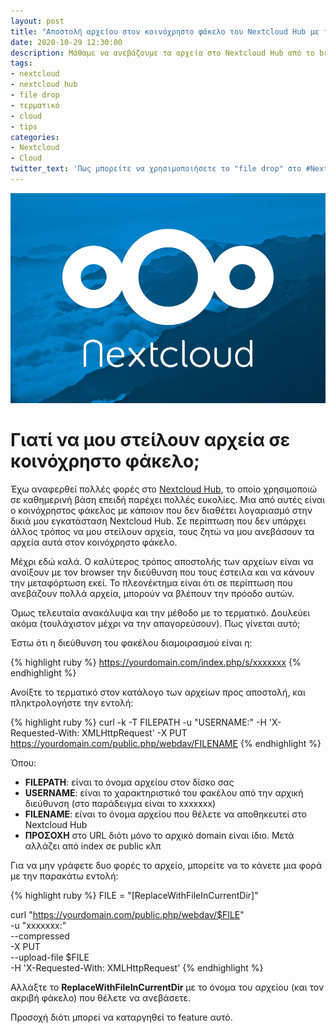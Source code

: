 ```yaml
---
layout: post
title: "Αποστολή αρχείου στον κοινόχρηστο φάκελο του Nextcloud Hub με τερματικό!!!"
date: 2020-10-29 12:30:00
description: Μάθαμε να ανεβάζουμε τα αρχεία στο Nextcloud Hub από το browser. Πως ανεβαίνουν από το τερματικό;
tags:
- nextcloud
- nextcloud hub
- file drop
- τερματικό
- cloud
- tips
categories:
- Nextcloud
- Cloud
twitter_text: 'Πως μπορείτε να χρησιμοποιήσετε το "file drop" στο #Nextcloud μέσω #τερματικού...'
---
```


![Nextcloud Logo](/post_images/nextcloud/nextcloud-blue-clouds.png "Awesome Nextcloud")

# Γιατί να μου στείλουν αρχεία σε κοινόχρηστο φάκελο;

Έχω αναφερθεί πολλές φορές στο [Nextcloud Hub](https://iosifidis.github.io/tags/#nextcloud), το οποίο χρησιμοποιώ σε καθημερινή βάση επειδή παρέχει πολλές ευκολίες. Μια από αυτές είναι ο κοινόχρηστος φάκελος με κάποιον που δεν διαθέτει λογαριασμό στην δικιά μου εγκατάσταση Nextcloud Hub. Σε περίπτωση που δεν υπάρχει άλλος τρόπος να μου στείλουν αρχεία, τους ζητώ να μου ανεβάσουν τα αρχεία αυτά στον κοινόχρηστο φάκελο.

Μέχρι εδώ καλά. Ο καλύτερος τρόπος αποστολής των αρχείων είναι να ανοίξουν με τον browser την διεύθυνση που τους έστειλα και να κάνουν την μεταφόρτωση εκεί. Το πλεονέκτημα είναι ότι σε περίπτωση που ανεβάζουν πολλά αρχεία, μπορούν να βλέπουν την πρόοδο αυτών.

Όμως τελευταία ανακάλυψα και την μέθοδο με το τερματικό. Δουλεύει ακόμα (τουλάχιστον μέχρι να την απαγορεύσουν). Πως γίνεται αυτό;

Έστω ότι η διεύθυνση του φακέλου διαμοιρασμού είναι η:

{% highlight ruby %}
https://yourdomain.com/index.php/s/xxxxxxx
{% endhighlight %}

Ανοίξτε το τερματικό στον κατάλογο των αρχείων προς αποστολή, και πληκτρολογήστε την εντολή:

{% highlight ruby %}
curl -k -T FILEPATH -u "USERNAME:" -H 'X-Requested-With: XMLHttpRequest' -X PUT https://yourdomain.com/public.php/webdav/FILENAME
{% endhighlight %}

Όπου:
* **FILEPATH**: είναι το όνομα αρχείου στον δίσκο σας
* **USERNAME**: είναι το χαρακτηριστικό του φακέλου από την αρχική διεύθυνση (στο παράδειγμα είναι το xxxxxxx)
* **FILENAME**: είναι το όνομα αρχείου που θέλετε να αποθηκευτεί στο Nextcloud Hub
* **ΠΡΟΣΟΧΗ** στο URL διότι μόνο το αρχικό domain είναι ίδιο. Μετά αλλάζει από index σε public κλπ

Για να μην γράφετε δυο φορές το αρχείο, μπορείτε να το κάνετε μια φορά με την παρακάτω εντολή:

{% highlight ruby %}
FILE = "[ReplaceWithFileInCurrentDir]"

curl "https://yourdomain.com/public.php/webdav/$FILE" \
    -u "xxxxxxx:" \
    --compressed \
    -X PUT \
    --upload-file $FILE \
    -H 'X-Requested-With: XMLHttpRequest'
{% endhighlight %}

Αλλάξτε το **ReplaceWithFileInCurrentDir** με το όνομα του αρχείου (και τον ακριβή φάκελο) που θέλετε να ανεβάσετε.

Προσοχή διότι μπορεί να καταργηθεί το feature αυτό.

